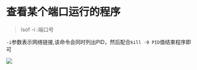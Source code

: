 # 查看某个端口运行的程序

> lsof -i :端口号

`-i`参数表示网络链接,该命令会同时列出PID，然后配合`kill -9 PID`值结束程序即可

![](https://ws4.sinaimg.cn/large/006tNc79ly1fqy97w43lij310g0363z9.jpg)

